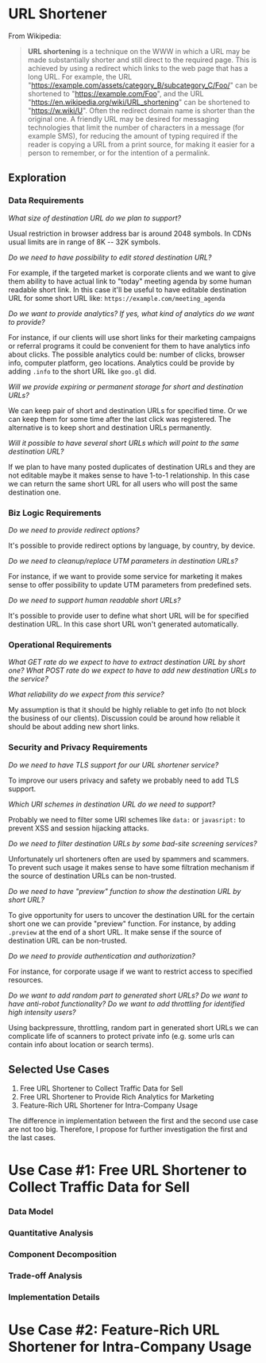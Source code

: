 # URL Shortener

From Wikipedia:

> **URL shortening** is a technique on the WWW in which a URL may be made substantially shorter
> and still direct to the required page. This is achieved by using a redirect
> which links to the web page that has a long URL. For example,
> the URL "https://example.com/assets/category_B/subcategory_C/Foo/" can be shortened
> to "https://example.com/Foo", and the URL "https://en.wikipedia.org/wiki/URL_shortening"
> can be shortened to "https://w.wiki/U". Often the redirect domain name is shorter than the original one.
> A friendly URL may be desired for messaging technologies that limit the number of characters in a message
> (for example SMS), for reducing the amount of typing required if the reader
> is copying a URL from a print source, for making it easier for a person to remember,
> or for the intention of a permalink.

## Exploration

### Data Requirements

_What size of destination URL do we plan to support?_

Usual restriction in browser address bar is around 2048 symbols.
In CDNs usual limits are in range of 8K -- 32K symbols.

_Do we need to have possibility to edit stored destination URL?_

For example, if the targeted market is corporate clients and we want to give them ability
to have actual link to "today" meeting agenda by some human readable short link.
In this case it'll be useful to have editable destination URL for some
short URL like: `https://example.com/meeting_agenda`

_Do we want to provide analytics? If yes, what kind of analytics do we want to provide?_

For instance, if our clients will use short links for their marketing campaigns or referral programs
it could be convenient for them to have analytics info about clicks.
The possible analytics could be: number of clicks, browser info, computer platform, geo locations.
Analytics could be provide by adding `.info` to the short URL like `goo.gl` did.

_Will we provide expiring or permanent storage for short and destination URLs?_

We can keep pair of short and destination URLs for specified time.
Or we can keep them for some time after the last click was registered.
The alternative is to keep short and destination URLs permanently.

_Will it possible to have several short URLs which will point to the same destination URL?_

If we plan to have many posted duplicates of destination URLs and they are not editable
maybe it makes sense to have 1-to-1 relationship. In this case we can return the same short URL
for all users who will post the same destination one.

### Biz Logic Requirements

_Do we need to provide redirect options?_

It's possible to provide redirect options by language, by country, by device.

_Do we need to cleanup/replace UTM parameters in destination URLs?_

For instance, if we want to provide some service for marketing it makes sense to
offer possibility to update UTM parameters from predefined sets.

_Do we need to support human readable short URLs?_

It's possible to provide user to define what short URL will be for specified
destination URL. In this case short URL won't generated automatically.

### Operational Requirements

_What GET rate do we expect to have to extract destination URL by short one?_
_What POST rate do we expect to have to add new destination URLs to the service?_

_What reliability do we expect from this service?_

My assumption is that it should be highly reliable to get info (to not block the business of our clients).
Discussion could be around how reliable it should be about adding new short links.

### Security and Privacy Requirements

_Do we need to have TLS support for our URL shortener service?_

To improve our users privacy and safety we probably need to add TLS support.

_Which URI schemes in destination URL do we need to support?_

Probably we need to filter some URI schemes like `data:` or `javasript:` to prevent
XSS and session hijacking attacks.

_Do we need to filter destination URLs by some bad-site screening services?_

Unfortunately url shorteners often are used by spammers and scammers.
To prevent such usage it makes sense to have some filtration mechanism
if the source of destination URLs can be non-trusted.

_Do we need to have "preview" function to show the destination URL by short URL?_

To give opportunity for users to uncover the destination URL for the certain short one
we can provide "preview" function. For instance, by adding `.preview` at the end of a short URL.
It make sense if the source of destination URL can be non-trusted.

_Do we need to provide authentication and authorization?_

For instance, for corporate usage if we want to restrict access to specified resources.

_Do we want to add random part to generated short URLs?_
_Do we want to have anti-robot functionality?_
_Do we want to add throttling for identified high intensity users?_

Using backpressure, throttling, random part in generated short URLs we can
complicate life of scanners to protect private info
(e.g. some urls can contain info about location or search terms).

## Selected Use Cases

1. Free URL Shortener to Collect Traffic Data for Sell
1. Free URL Shortener to Provide Rich Analytics for Marketing
1. Feature-Rich URL Shortener for Intra-Company Usage

The difference in implementation between the first and the second use case
are not too big. Therefore, I propose for further investigation the first and the last cases.

# Use Case #1: Free URL Shortener to Collect Traffic Data for Sell

### Data Model

### Quantitative Analysis

### Component Decomposition

### Trade-off Analysis

### Implementation Details

# Use Case #2: Feature-Rich URL Shortener for Intra-Company Usage
